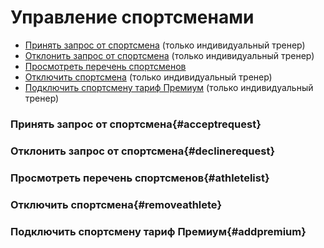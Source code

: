# Управление спортсменами

* [Принять запрос от спортсмена](#acceptrequest) (только индивидуальный тренер)
* [Отклонить запрос от спортсмена](#declinerequest) (только индивидуальный тренер)
* [Просмотреть перечень спортсменов](#athletelist)
* [Отключить спортсмена](#removeathlete) (только индивидуальный тренер)
* [Подключить спортсмену тариф Премиум](#addpremium) (только индивидуальный тренер)

### Принять запрос от спортсмена{#acceptrequest}

### Отклонить запрос от спортсмена{#declinerequest}


### Просмотреть перечень спортсменов{#athletelist}



### Отключить спортсмена{#removeathlete}



### Подключить спортсмену тариф Премиум{#addpremium}

